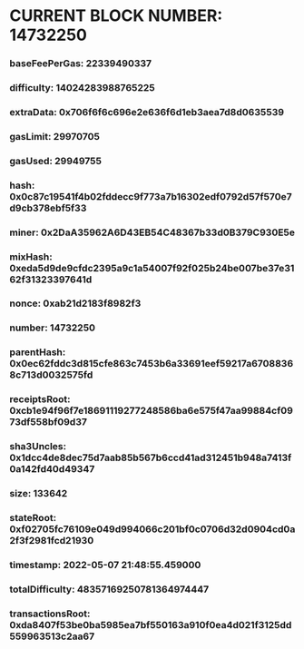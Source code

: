 # CURRENT BLOCK NUMBER: 14732250

### baseFeePerGas: 22339490337
### difficulty: 14024283988765225
### extraData: 0x706f6f6c696e2e636f6d1eb3aea7d8d0635539
### gasLimit: 29970705
### gasUsed: 29949755
### hash: 0x0c87c19541f4b02fddecc9f773a7b16302edf0792d57f570e7d9cb378ebf5f33
### miner: 0x2DaA35962A6D43EB54C48367b33d0B379C930E5e
### mixHash: 0xeda5d9de9cfdc2395a9c1a54007f92f025b24be007be37e3162f31323397641d
### nonce: 0xab21d2183f8982f3
### number: 14732250
### parentHash: 0x0ec62fddc3d815cfe863c7453b6a33691eef59217a67088368c713d0032575fd
### receiptsRoot: 0xcb1e94f96f7e18691119277248586ba6e575f47aa99884cf0973df558bf09d37
### sha3Uncles: 0x1dcc4de8dec75d7aab85b567b6ccd41ad312451b948a7413f0a142fd40d49347
### size: 133642
### stateRoot: 0xf02705fc76109e049d994066c201bf0c0706d32d0904cd0a2f3f2981fcd21930
### timestamp: 2022-05-07 21:48:55.459000
### totalDifficulty: 48357169250781364974447
### transactionsRoot: 0xda8407f53be0ba5985ea7bf550163a910f0ea4d021f3125dd559963513c2aa67

